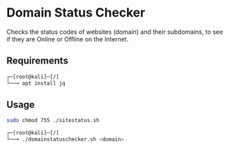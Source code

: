 # Domain Status Checker
Checks the status codes of websites (domain) and their subdomains, to see if they are Online or Offline on the Internet.

## Requirements 

```bash
┌─[root@kali]─[/]
└──╼ apt install jq
```

## Usage 

```bash 
sudo chmod 755 ./sitestatus.sh
```
```bash
┌─[root@kali]─[/]
└──╼ ./domainstatuschecker.sh <domain>
```

